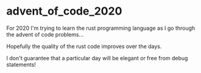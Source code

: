 # advent_of_code_2020

For 2020 I'm trying to learn the rust programming language as I go through the advent of code problems...

Hopefully the quality of the rust code improves over the days.

I don't guarantee that a particular day will be elegant or free from debug statements!

